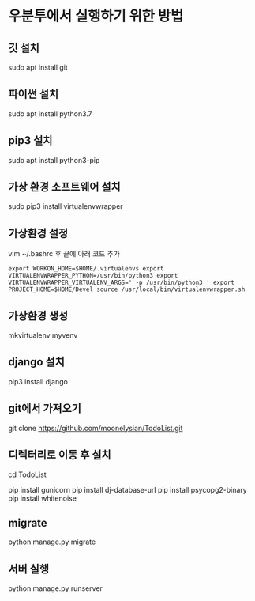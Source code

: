 # 우분투에서 실행하기 위한 방법

## 깃 설치
sudo apt install git

## 파이썬 설치
sudo apt install python3.7

## pip3 설치
sudo apt install python3-pip

## 가상 환경 소프트웨어 설치
sudo pip3 install virtualenvwrapper

## 가상환경 설정
vim ~/.bashrc 후 끝에 아래 코드 추가

`export WORKON_HOME=$HOME/.virtualenvs
export VIRTUALENVWRAPPER_PYTHON=/usr/bin/python3
export VIRTUALENVWRAPPER_VIRTUALENV_ARGS=' -p /usr/bin/python3 '
export PROJECT_HOME=$HOME/Devel
source /usr/local/bin/virtualenvwrapper.sh`


## 가상환경 생성
mkvirtualenv myvenv

## django 설치
pip3 install django

## git에서 가져오기
git clone https://github.com/moonelysian/TodoList.git

## 디렉터리로 이동 후 설치
cd TodoList

pip install gunicorn
pip install dj-database-url
pip install psycopg2-binary
pip install whitenoise

## migrate
python manage.py migrate

## 서버 실행
python manage.py runserver

